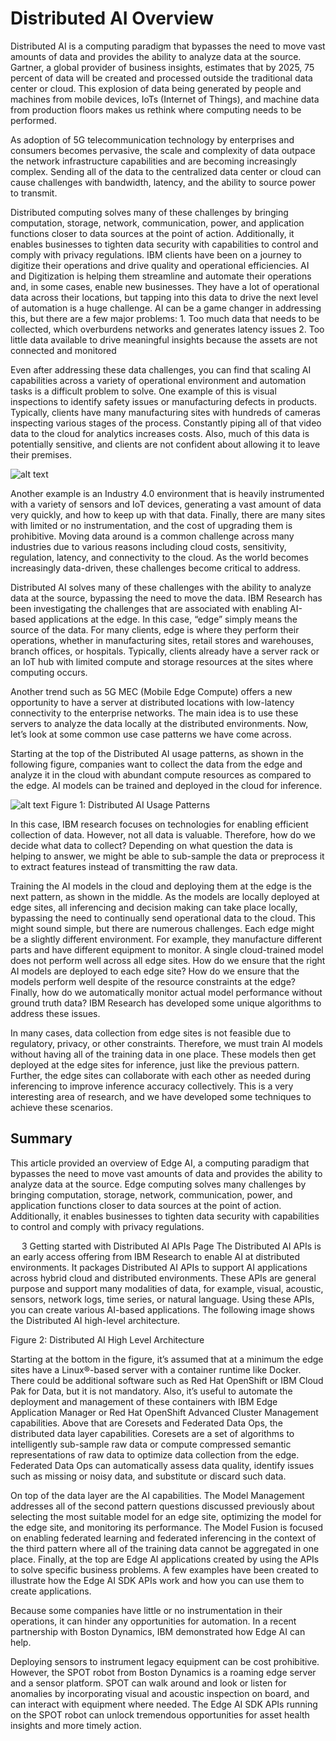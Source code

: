 # Distributed AI Overview

Distributed AI is a computing paradigm that bypasses the need to move vast amounts of data and provides the ability to analyze data at the source. Gartner, a global provider of business insights, estimates that by 2025, 75 percent of data will be created and processed outside the traditional data center or cloud. This explosion of data being generated by people and machines from mobile devices, IoTs (Internet of Things), and machine data from production floors makes us rethink where computing needs to be performed.

As adoption of 5G telecommunication technology by enterprises and consumers becomes pervasive, the scale and complexity of data outpace the network infrastructure capabilities and are becoming increasingly complex. Sending all of the data to the centralized data center or cloud can cause challenges with bandwidth, latency, and the ability to source power to transmit.

Distributed computing solves many of these challenges by bringing computation, storage, network, communication, power, and application functions closer to data sources at the point of action. Additionally, it enables businesses to tighten data security with capabilities to control and comply with privacy regulations.
IBM clients have been on a journey to digitize their operations and drive quality and operational efficiencies. AI and Digitization is helping them streamline and automate their operations and, in some cases, enable new businesses. They have a lot of operational data across their locations, but tapping into this data to drive the next level of automation is a huge challenge. AI can be a game changer in addressing this, but there are a few major problems: 
    1.	Too much data that needs to be collected, which overburdens networks and generates latency issues
    2.	Too little data available to drive meaningful insights because the assets are not connected and monitored

Even after addressing these data challenges, you can find that scaling AI capabilities across a variety of operational environment and automation tasks is a difficult problem to solve. One example of this is visual inspections to identify safety issues or manufacturing defects in products. Typically, clients have many manufacturing sites with hundreds of cameras inspecting various stages of the process. Constantly piping all of that video data to the cloud for analytics increases costs. Also, much of this data is potentially sensitive, and clients are not confident about allowing it to leave their premises.

![alt text](https://github.ibm.com/wendych/IBM-Research-NGS/blob/master/Images/EdgeComputing.png)

Another example is an Industry 4.0 environment that is heavily instrumented with a variety of sensors and IoT devices, generating a vast amount of data very quickly, and how to keep up with that data. Finally, there are many sites with limited or no instrumentation, and the cost of upgrading them is prohibitive.
Moving data around is a common challenge across many industries due to various reasons including cloud costs, sensitivity, regulation, latency, and connectivity to the cloud. As the world becomes increasingly data-driven, these challenges become critical to address.

Distributed AI solves many of these challenges with the ability to analyze data at the source, bypassing the need to move the data. IBM Research has been investigating the challenges that are associated with enabling AI-based applications at the edge. In this case, “edge” simply means the source of the data. For many clients, edge is where they perform their operations, whether in manufacturing sites, retail stores and warehouses, branch offices, or hospitals. Typically, clients already have a server rack or an IoT hub with limited compute and storage resources at the sites where computing occurs.

Another trend such as 5G MEC (Mobile Edge Compute) offers a new opportunity to have a server at distributed locations with low-latency connectivity to the enterprise networks. The main idea is to use these servers to analyze the data locally at the distributed environments.
Now, let’s look at some common use case patterns we have come across.

Starting at the top of the Distributed AI usage patterns, as shown in the following figure, companies want to collect the data from the edge and analyze it in the cloud with abundant compute resources as compared to the edge. AI models can be trained and deployed in the cloud for inference.

![alt text](https://github.ibm.com/wendych/IBM-Research-NGS/blob/master/Images/EdgeAI_Usage_Patterns.png)
 Figure 1: Distributed AI Usage Patterns

In this case, IBM research focuses on technologies for enabling efficient collection of data. However, not all data is valuable. Therefore, how do we decide what data to collect? Depending on what question the data is helping to answer, we might be able to sub-sample the data or preprocess it to extract features instead of transmitting the raw data.

Training the AI models in the cloud and deploying them at the edge is the next pattern, as shown in the middle. As the models are locally deployed at edge sites, all inferencing and decision making can take place locally, bypassing the need to continually send operational data to the cloud. This might sound simple, but there are numerous challenges. Each edge might be a slightly different environment. For example, they manufacture different parts and have different equipment to monitor. A single cloud-trained model does not perform well across all edge sites. How do we ensure that the right AI models are deployed to each edge site? How do we ensure that the models perform well despite of the resource constraints at the edge? Finally, how do we automatically monitor actual model performance without ground truth data? IBM Research has developed some unique algorithms to address these issues.

In many cases, data collection from edge sites is not feasible due to regulatory, privacy, or other constraints. Therefore, we must train AI models without having all of the training data in one place. These models then get deployed at the edge sites for inference, just like the previous pattern. Further, the edge sites can collaborate with each other as needed during inferencing to improve inference accuracy collectively. This is a very interesting area of research, and we have developed some techniques to achieve these scenarios.

## Summary
This article provided an overview of Edge AI, a computing paradigm that bypasses the need to move vast amounts of data and provides the ability to analyze data at the source. Edge computing solves many challenges by bringing computation, storage, network, communication, power, and application functions closer to data sources at the point of action. Additionally, it enables businesses to tighten data security with capabilities to control and comply with privacy regulations.
















 
3	Getting started with Distributed AI APIs Page 
The Distributed AI APIs is an early access offering from IBM Research to enable AI at distributed environments. It packages Distributed AI APIs to support AI applications across hybrid cloud and distributed environments. These APIs are general purpose and support many modalities of data, for example, visual, acoustic, sensors, network logs, time series, or natural language. Using these APIs, you can create various AI-based applications. The following image shows the Distributed AI high-level architecture.



 
Figure 2: Distributed AI High Level Architecture

Starting at the bottom in the figure, it’s assumed that at a minimum the edge sites have a Linux®-based server with a container runtime like Docker. There could be additional software such as Red Hat OpenShift or IBM Cloud Pak for Data, but it is not mandatory. Also, it’s useful to automate the deployment and management of these containers with IBM Edge Application Manager or Red Hat OpenShift Advanced Cluster Management capabilities.
Above that are Coresets and Federated Data Ops, the distributed data layer capabilities. Coresets are a set of algorithms to intelligently sub-sample raw data or compute compressed semantic representations of raw data to optimize data collection from the edge. Federated Data Ops can automatically assess data quality, identify issues such as missing or noisy data, and substitute or discard such data.

On top of the data layer are the AI capabilities. The Model Management addresses all of the second pattern questions discussed previously about selecting the most suitable model for an edge site, optimizing the model for the edge site, and monitoring its performance. The Model Fusion is focused on enabling federated learning and federated inferencing in the context of the third pattern where all of the training data cannot be aggregated in one place.
Finally, at the top are Edge AI applications created by using the APIs to solve specific business problems. A few examples have been created to illustrate how the Edge AI SDK APIs work and how you can use them to create applications.

Because some companies have little or no instrumentation in their operations, it can hinder any opportunities for automation. In a recent partnership with Boston Dynamics, IBM demonstrated how Edge AI can help.

Deploying sensors to instrument legacy equipment can be cost prohibitive. However, the SPOT robot from Boston Dynamics is a roaming edge server and a sensor platform. SPOT can walk around and look or listen for anomalies by incorporating visual and acoustic inspection on board, and can interact with equipment where needed. The Edge AI SDK APIs running on the SPOT robot can unlock tremendous opportunities for asset health insights and more timely action.

<Boston Dynamic SPOT Robot demo Video> 


